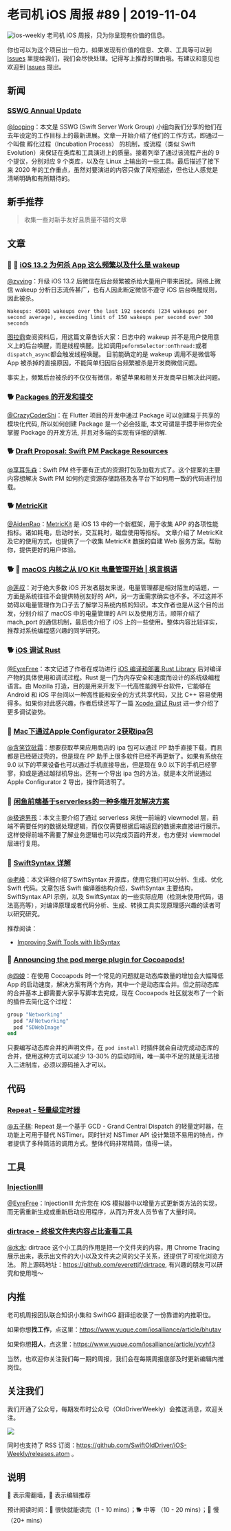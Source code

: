 # 老司机 iOS 周报 #89 | 2019-11-04

![ios-weekly](https://github.com/SwiftOldDriver/iOS-Weekly/blob/master/assets/ios-weekly.png?raw=true)
老司机 iOS 周报，只为你呈现有价值的信息。

你也可以为这个项目出一份力，如果发现有价值的信息、文章、工具等可以到 [Issues](https://github.com/SwiftOldDriver/iOS-Weekly/issues) 里提给我们，我们会尽快处理。记得写上推荐的理由哦。有建议和意见也欢迎到 [Issues](https://github.com/SwiftOldDriver/iOS-Weekly/issues) 提出。

## 新闻

### [SSWG Annual Update](https://swift.org/blog/sswg-update/)

[@looping](https://github.com/looping)：本文是 SSWG (Swift Server Work Group) 小组向我们分享的他们在去年设定的工作目标上的最新进展。文章一开始介绍了他们的工作方式，即通过一个叫做 孵化过程（Incubation Process） 的机制，或流程（类似 Swift Evolution）来保证在类库和工具演进上的质量。接着列举了通过该流程产出的 9 个提议，分别对应 9 个类库，以及在 Linux 上输出的一些工具。最后描述了接下来 2020 年的工作重点，虽然对要演进的内容只做了简短描述，但也让人感觉是清晰明确和有所期待的。

## 新手推荐

> 收集一些对新手友好且质量不错的文章

## 文章

### 🐎 🌟 [iOS 13.2 为何杀 App 这么频繁以及什么是 wakeup](https://imtx.me/archives/2809.html)

[@zvving](https://github.com/zvving)：升级 iOS 13.2 后微信在后台频繁被杀给大量用户带来困扰。网络上微信 wakeup 分析日志流传甚广，也有人因此断定微信不遵守 iOS 后台唤醒规则，因此被杀。
```
Wakeups: 45001 wakeups over the last 192 seconds (234 wakeups per second average), exceeding limit of 150 wakeups per second over 300 seconds
```
[图拉鼎](http://weibo.com/tualatrix)查阅资料后，用这篇文章告诉大家：日志中的 wakeup 并不是用户使用意义上的后台唤醒，而是线程唤醒。比如调用`peformSelector:onThread:`或者`dispatch_async`都会触发线程唤醒。
目前能确定的是 wakeup 调用不是微信等 App 被杀掉的直接原因，不能简单归因后台频繁被杀是开发商微信问题。

事实上，频繁后台被杀的不仅仅有微信，希望苹果和相关开发商早日解决此问题。

### 🐕 [Packages 的开发和提交](https://mp.weixin.qq.com/s/sDstU5YqwFHzbMxPAfbkvw)

[@CrazyCoderShi](https://github.com/CrazyCoderShi)：在 Flutter 项目的开发中通过 Package 可以创建易于共享的模块化代码, 所以如何创建 Package 是一个必会技能, 本文可谓是手摸手带你完全掌握 Package 的开发方法, 并且对多端的实现有详细的讲解.

### 🐕 [Draft Proposal: Swift PM Package Resources](https://forums.swift.org/t/draft-proposal-package-resources/29941?utm_campaign=iOS%2BDev%2BWeekly&utm_medium=web&utm_source=iOS%2BDev%2BWeekly%2BIssue%2B427)

[@享耳先森](https://github.com/iblacksun)：Swift PM 终于要有正式的资源打包及加载方式了。这个提案的主要内容想解决 Swift PM 如何约定资源存储路径及各平台下如何用一致的代码进行加载。

### 🐕 [MetricKit](https://nshipster.com/metrickit/)
[@AidenRao](https://weibo.com/AidenRao)：[MetricKit](https://developer.apple.com/documentation/metrickit?language=objc) 是 iOS 13 中的一个新框架，用于收集 APP 的各项性能指标。诸如耗电，启动时长，交互耗时，磁盘使用等指标。
文章介绍了 MetricKit 及它的使用方式，也提供了一个收集 MetricKit 数据的自建 Web 服务方案。帮助你，提供更好的用户体验。

### 🐕 🌟 [macOS 内核之从 I/O Kit 电量管理开始 | 枫言枫语](https://justinyan.me/post/3961)

[@莲叔](https://weibo.com/aaaron7)：对于绝大多数 iOS 开发者朋友来说，电量管理都是相对陌生的话题，一方面是系统往往不会提供特别友好的 API，另一方面需求确实也不多。不过这并不妨碍以电量管理作为口子去了解学习系统内核的知识。本文作者也是从这个目的出发，分别介绍了 macOS 中的电量管理的 API 以及使用方法，顺带介绍了 mach_port 的通信机制，最后也介绍了 iOS 上的一些使用。整体内容比较详实，推荐对系统编程感兴趣的同学研究。

### 🐕 [iOS 调试 Rust](https://juejin.im/post/5db06e03e51d452a284c0d92)

[@EyreFree](https://weibo.com/eyrefree777)：本文记述了作者在成功进行 [iOS 编译和部署 Rust Library](https://juejin.im/post/5dabeac451882506974d6cb6) 后对编译产物的具体使用和调试过程。Rust 是一门为内存安全和速度而设计的系统级编程语言。由 Mozilla 打造，目的是用来开发下一代高性能跨平台软件，它能够在 Android 和 iOS 平台间以一种高性能和安全的方式共享代码，又比 C++ 容易使用得多。如果你对此感兴趣，作者后续还写了一篇 [Xcode 调试 Rust](https://juejin.im/post/5db1b7476fb9a0202d0448ab) 进一步介绍了更多调试姿势。

### 🐎 [Mac下通过Apple Configurator 2获取ipa包](https://juejin.im/post/5c6e87af51882523f02666a6)
[@含笑饮砒霜](https://weibo.com/chinafishnews/)：想要获取苹果应用商店的 ipa 包可以通过 PP 助手直接下载，而且都是已经砸过壳的，但是现在 PP 助手上很多软件已经不再更新了。如果有系统在 9.0 以下的苹果设备也可以通过手机直接导出，但是现在 9.0 以下的手机已经寥寥，抑或是通过越狱机导出。还有一个导出 ipa 包的方法，就是本文所说通过  Apple Configurator 2 导出，操作简洁明了。

### 🐎 [闲鱼前端基于serverless的一种多端开发解决方案](https://mp.weixin.qq.com/s/VLsVTe4ZyOJ9rNyVf5aXyg)
[@极速男孩](https://github.com/ztlyyznf001)：本文主要介绍了通过 serverless 来统一前端的 viewmodel 层，前端不需要任何的数据处理逻辑，而仅仅需要根据后端返回的数据来直接进行展示。这样使得前端不需要了解业务逻辑也可以完成页面的开发，也方便对 viewmodel 层进行复用。

### 🐢 [SwiftSyntax 详解](https://juejin.im/post/5dac6d3ef265da5b741514b0)

[@老峰](https://github.com/GesanTung)：本文详细介绍了SwiftSyntax 开源库，使用它我们可以分析、生成、优化 Swift 代码。文章包括 Swift 编译器结构介绍，SwiftSyntax 主要结构，SwiftSyntax API 示例，以及 SwiftSyntax 的一些实际应用（检测未使用代码，语法高亮等），对编译原理或者代码分析、生成、转换工具实现原理感兴趣的读者可以研究研究。

推荐阅读：
- [Improving Swift Tools with libSyntax](https://academy.realm.io/posts/improving-swift-tools-with-libsyntax-try-swift-haskin-2017/)

### 🐎 [Announcing the pod merge plugin for Cocoapods!](https://swiftier.co/2019-10-17/announcing-cocoapods-pod-merge)

[@四娘](https://kemchenj.github.io/)：在使用 Cocoapods 时一个常见的问题就是动态库数量的增加会大幅降低 App 的启动速度，解决方案有两个方向，其中一个是动态库合并。但之前动态库的合并基本上都需要大家手写脚本去完成，现在 Cocoapods 社区就发布了一个新的插件去简化这个过程：

```ruby
group "Networking"
  pod "AFNetworking"
  pod "SDWebImage"
end
```

只要编写动态库合并的声明文件，在 `pod install` 时插件就会自动完成动态库的合并，使用这种方式可以减少 13-30% 的启动时间，唯一美中不足的就是无法接入二进制库，必须以源码接入才可以。

## 代码

### [Repeat - 轻量级定时器](https://github.com/malcommac/Repeat)
[@五子棋](https://satanwoo.github.io): Repeat 是一个基于 GCD - Grand Central Dispatch 的轻量定时器，在功能上可用于替代 NSTimer。同时针对 NSTimer API 设计繁琐不易用的特点，作者提供了多种简洁的调用方式。整体代码非常精简，值得一读。

## 工具

### [InjectionIII](https://github.com/johnno1962/InjectionIII)
[@EyreFree](https://github.com/EyreFree)：InjectionIII 允许您在 iOS 模拟器中以增量方式更新类方法的实现，而无需重新生成或重新启动应用程序，从而为开发人员节省了大量时间。

### [dirtrace - 终极文件夹内容占比查看工具](https://mp.weixin.qq.com/s/BJF35SFlM7oU8mvT8duBRg)
[@水水](https://www.xuyanlan.com): dirtrace 这个小工具的作用是把一个文件夹的内容，用 Chrome Tracing 展示出来，表示出文件的大小以及文件夹之间的父子关系，还提供了可视化浏览方法。 附上源码地址：https://github.com/everettjf/dirtrace, 有兴趣的朋友可以研究和使用哦～

## 内推

老司机周报团队联合知识小集和 SwiftGG 翻译组收录了一份靠谱的内推职位。

如果你想**找工作**，点这里：https://www.yuque.com/iosalliance/article/bhutav

如果你想**招人**，点这里：https://www.yuque.com/iosalliance/article/ycyhf3

当然，也欢迎你关注我们每一期的周报，我们会在每期周报底部及时更新编辑内推岗位。

## 关注我们

我们开通了公众号，每期发布时公众号（OldDriverWeekly）会推送消息，欢迎关注。

![](https://github.com/SwiftOldDriver/iOS-Weekly/blob/master/assets/qrcode_for_wechat.jpg?raw=true)

同时也支持了 RSS 订阅：https://github.com/SwiftOldDriver/iOS-Weekly/releases.atom 。

## 说明

🚧 表示需翻墙，🌟 表示编辑推荐

预计阅读时间：🐎 很快就能读完（1 - 10 mins）；🐕 中等 （10 - 20 mins）；🐢 慢（20+ mins）



